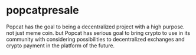 # popcatpresale
Popcat has the goal to being a decentralized project with a high purpose. not just meme coin. but Popcat has serious goal to bring crypto to use in its community with considering possibilities to decentralized exchanges and crypto payment in the platform of the future.
